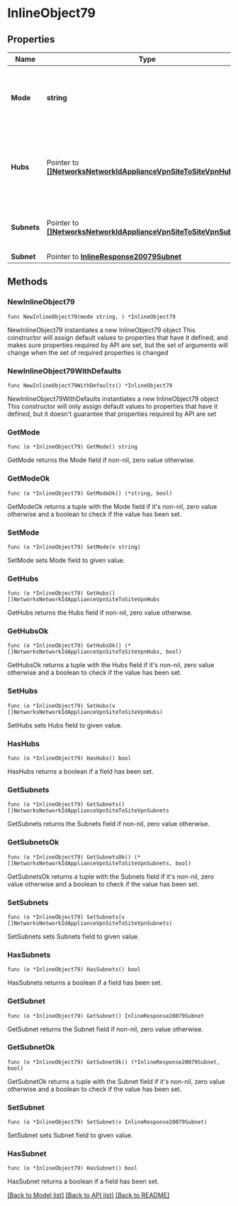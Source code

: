 # InlineObject79

## Properties

Name | Type | Description | Notes
------------ | ------------- | ------------- | -------------
**Mode** | **string** | The site-to-site VPN mode. Can be one of &#39;none&#39;, &#39;spoke&#39; or &#39;hub&#39; | 
**Hubs** | Pointer to [**[]NetworksNetworkIdApplianceVpnSiteToSiteVpnHubs**](NetworksNetworkIdApplianceVpnSiteToSiteVpnHubs.md) | The list of VPN hubs, in order of preference. In spoke mode, at least 1 hub is required. | [optional] 
**Subnets** | Pointer to [**[]NetworksNetworkIdApplianceVpnSiteToSiteVpnSubnets**](NetworksNetworkIdApplianceVpnSiteToSiteVpnSubnets.md) | The list of subnets and their VPN presence. | [optional] 
**Subnet** | Pointer to [**InlineResponse20079Subnet**](InlineResponse20079Subnet.md) |  | [optional] 

## Methods

### NewInlineObject79

`func NewInlineObject79(mode string, ) *InlineObject79`

NewInlineObject79 instantiates a new InlineObject79 object
This constructor will assign default values to properties that have it defined,
and makes sure properties required by API are set, but the set of arguments
will change when the set of required properties is changed

### NewInlineObject79WithDefaults

`func NewInlineObject79WithDefaults() *InlineObject79`

NewInlineObject79WithDefaults instantiates a new InlineObject79 object
This constructor will only assign default values to properties that have it defined,
but it doesn't guarantee that properties required by API are set

### GetMode

`func (o *InlineObject79) GetMode() string`

GetMode returns the Mode field if non-nil, zero value otherwise.

### GetModeOk

`func (o *InlineObject79) GetModeOk() (*string, bool)`

GetModeOk returns a tuple with the Mode field if it's non-nil, zero value otherwise
and a boolean to check if the value has been set.

### SetMode

`func (o *InlineObject79) SetMode(v string)`

SetMode sets Mode field to given value.


### GetHubs

`func (o *InlineObject79) GetHubs() []NetworksNetworkIdApplianceVpnSiteToSiteVpnHubs`

GetHubs returns the Hubs field if non-nil, zero value otherwise.

### GetHubsOk

`func (o *InlineObject79) GetHubsOk() (*[]NetworksNetworkIdApplianceVpnSiteToSiteVpnHubs, bool)`

GetHubsOk returns a tuple with the Hubs field if it's non-nil, zero value otherwise
and a boolean to check if the value has been set.

### SetHubs

`func (o *InlineObject79) SetHubs(v []NetworksNetworkIdApplianceVpnSiteToSiteVpnHubs)`

SetHubs sets Hubs field to given value.

### HasHubs

`func (o *InlineObject79) HasHubs() bool`

HasHubs returns a boolean if a field has been set.

### GetSubnets

`func (o *InlineObject79) GetSubnets() []NetworksNetworkIdApplianceVpnSiteToSiteVpnSubnets`

GetSubnets returns the Subnets field if non-nil, zero value otherwise.

### GetSubnetsOk

`func (o *InlineObject79) GetSubnetsOk() (*[]NetworksNetworkIdApplianceVpnSiteToSiteVpnSubnets, bool)`

GetSubnetsOk returns a tuple with the Subnets field if it's non-nil, zero value otherwise
and a boolean to check if the value has been set.

### SetSubnets

`func (o *InlineObject79) SetSubnets(v []NetworksNetworkIdApplianceVpnSiteToSiteVpnSubnets)`

SetSubnets sets Subnets field to given value.

### HasSubnets

`func (o *InlineObject79) HasSubnets() bool`

HasSubnets returns a boolean if a field has been set.

### GetSubnet

`func (o *InlineObject79) GetSubnet() InlineResponse20079Subnet`

GetSubnet returns the Subnet field if non-nil, zero value otherwise.

### GetSubnetOk

`func (o *InlineObject79) GetSubnetOk() (*InlineResponse20079Subnet, bool)`

GetSubnetOk returns a tuple with the Subnet field if it's non-nil, zero value otherwise
and a boolean to check if the value has been set.

### SetSubnet

`func (o *InlineObject79) SetSubnet(v InlineResponse20079Subnet)`

SetSubnet sets Subnet field to given value.

### HasSubnet

`func (o *InlineObject79) HasSubnet() bool`

HasSubnet returns a boolean if a field has been set.


[[Back to Model list]](../README.md#documentation-for-models) [[Back to API list]](../README.md#documentation-for-api-endpoints) [[Back to README]](../README.md)


